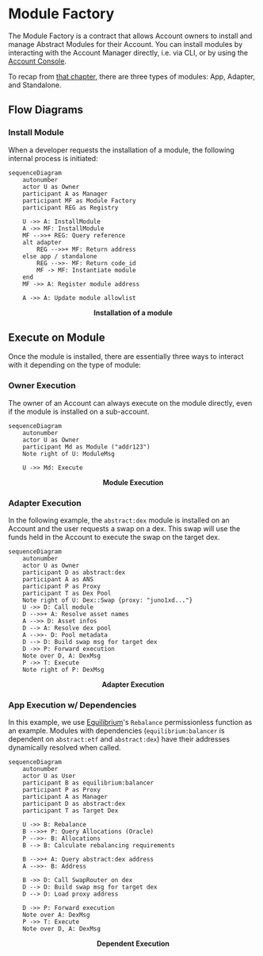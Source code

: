 # Module Factory

The Module Factory is a contract that allows Account owners to install and manage Abstract Modules for their Account. You can install modules by interacting with the Account Manager directly, i.e. via CLI, or by using the [Account Console](4_account_console.md).

To recap from [that chapter](../3_framework/6_module_types.md), there are three types of modules: App, Adapter, and Standalone.

## Flow Diagrams

### Install Module

When a developer requests the installation of a module, the following internal process is initiated:

```mermaid
sequenceDiagram
    autonumber
    actor U as Owner
    participant A as Manager
    participant MF as Module Factory
    participant REG as Registry

    U ->> A: InstallModule
    A ->> MF: InstallModule
    MF -->>+ REG: Query reference
    alt adapter
        REG -->>+ MF: Return address
    else app / standalone
        REG -->>- MF: Return code_id
        MF -> MF: Instantiate module
    end
    MF ->> A: Register module address

    A ->> A: Update module allowlist
```

<figcaption align = "center"><b>Installation of a module</b></figcaption>

## Execute on Module

Once the module is installed, there are essentially three ways to interact with it depending on the type of module:

### Owner Execution

The owner of an Account can always execute on the module directly, even if the module is installed on a sub-account.

```mermaid
sequenceDiagram
    autonumber
    actor U as Owner
    participant Md as Module ("addr123")
    Note right of U: ModuleMsg

    U ->> Md: Execute
```

<figcaption align = "center"><b>Module Execution</b></figcaption>

### Adapter Execution

In the following example, the `abstract:dex` module is installed on an Account and the user requests a swap on a dex. This swap will use the funds held in the Account to execute the swap on the target dex.

```mermaid
sequenceDiagram
    autonumber
    actor U as Owner
    participant D as abstract:dex
    participant A as ANS
    participant P as Proxy
    participant T as Dex Pool
    Note right of U: Dex::Swap {proxy: "juno1xd..."}
    U ->> D: Call module
    D -->>+ A: Resolve asset names
    A -->> D: Asset infos
    D --> A: Resolve dex pool
    A -->>- D: Pool metadata
    D --> D: Build swap msg for target dex
    D ->> P: Forward execution
    Note over D, A: DexMsg
    P ->> T: Execute
    Note right of P: DexMsg
```

<figcaption align = "center"><b>Adapter Execution</b></figcaption>

### App Execution w/ Dependencies

In this example, we use [Equilibrium](../7_use_cases/equilibrium.md)'s `Rebalance` permissionless function as an example. Modules with
dependencies (`equilibrium:balancer` is dependent on `abstract:etf` and `abstract:dex`) have their addresses dynamically
resolved when called.

```mermaid
sequenceDiagram
    autonumber
    actor U as User
    participant B as equilibrium:balancer
    participant P as Proxy
    participant A as Manager
    participant D as abstract:dex
    participant T as Target Dex

    U ->> B: Rebalance
    B -->>+ P: Query Allocations (Oracle)
    P -->>- B: Allocations
    B --> B: Calculate rebalancing requirements

    B -->>+ A: Query abstract:dex address
    A -->>- B: Address

    B ->> D: Call SwapRouter on dex
    D --> D: Build swap msg for target dex
    D --> D: Load proxy address

    D ->> P: Forward execution
    Note over A: DexMsg
    P ->> T: Execute
    Note over D, A: DexMsg
```

<figcaption align = "center"><b>Dependent Execution</b></figcaption>
